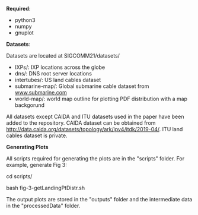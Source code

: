 **Required**:

  - python3
  - numpy
  - gnuplot


**Datasets**:

Datasets are located at SIGCOMM21/datasets/
  - IXPs/: IXP locations across the globe
  - dns/: DNS root server locations
  - intertubes/: US land cables dataset
  - submarine-map/: Global submarine cable dataset from www.submarine.com
  - world-map/: world map outline for plotting PDF distribution with a map backgorund

All datasets except CAIDA and ITU datasets used in the paper have been added to the repository. CAIDA dataset can be obtained from http://data.caida.org/datasets/topology/ark/ipv4/itdk/2019-04/. ITU land cables dataset is private.

**Generating Plots**

All scripts required for generating the plots are in the "scripts" folder. For example, generate Fig 3:

cd scripts/

bash fig-3-getLandingPtDistr.sh

The output plots are stored in the "outputs" folder and the intermediate data in the "processedData" folder.

